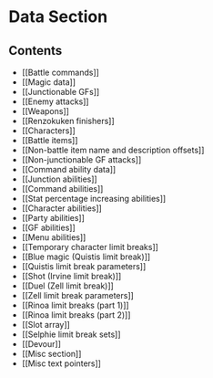 # Data Section
## Contents
* [[Battle commands]]
* [[Magic data]]
* [[Junctionable GFs]]
* [[Enemy attacks]]
* [[Weapons]]
* [[Renzokuken finishers]]
* [[Characters]]
* [[Battle items]]
* [[Non-battle item name and description offsets]]
* [[Non-junctionable GF attacks]]
* [[Command ability data]]
* [[Junction abilities]]
* [[Command abilities]]
* [[Stat percentage increasing abilities]]
* [[Character abilities]]
* [[Party abilities]]
* [[GF abilities]]
* [[Menu abilities]]
* [[Temporary character limit breaks]]
* [[Blue magic (Quistis limit break)]]
* [[Quistis limit break parameters]]
* [[Shot (Irvine limit break)]]
* [[Duel (Zell limit break)]]
* [[Zell limit break parameters]]
* [[Rinoa limit breaks (part 1)]]
* [[Rinoa limit breaks (part 2)]]
* [[Slot array]]
* [[Selphie limit break sets]]
* [[Devour]]
* [[Misc section]]
* [[Misc text pointers]]